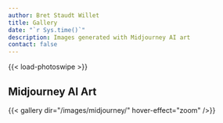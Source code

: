 ```yaml
---
author: Bret Staudt Willet
title: Gallery
date: "`r Sys.time()`"
description: Images generated with Midjourney AI art
contact: false
---
```


<!---
See https://github.com/liwenyip/hugo-easy-gallery
-->

{{< load-photoswipe >}}

## Midjourney AI Art

{{< gallery dir="/images/midjourney/" hover-effect="zoom" />}}
